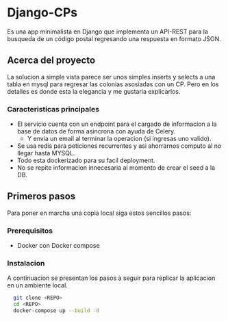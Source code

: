 # Django-CPs

Es una app minimalista en Django que implementa un API-REST para la busqueda de un código postal regresando una respuesta en formato JSON.

## Acerca del proyecto

La solucion a simple vista parece ser unos simples inserts y selects a una tabla en mysql para regresar las colonias asosiadas con un CP. Pero en los detalles es donde esta la elegancia y me gustaria explicarlos.

### Caracteristicas principales

- El servicio cuenta con un endpoint para el cargado de informacion a la base de datos de forma asincrona con ayuda de Celery.
  - Y envia un email al terminar la operacion (si ingresas uno valido).
- Se usa redis para peticiones recurrentes y asi ahorrarnos computo al no llegar hasta MYSQL.
- Todo esta dockerizado para su facil deployment.
- No se repite informacion innecesaria al momento de crear el seed a la DB.

## Primeros pasos

Para poner en marcha una copia local siga estos sencillos pasos:

### Prerequisitos

- Docker con Docker compose

### Instalacion

A continuacion se presentan los pasos a seguir para replicar la aplicacion en un ambiente local.

```sh
  git clone <REPO>
  cd <REPO>
  docker-compose up --build -d
```
